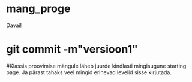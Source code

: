 
# mang_proge
Davai!
# git commit -m"versioon1"

#Klassis proovimise mängule läheb juurde kindlasti mingisugune starting page. Ja pärast tahaks veel mingid erinevad levelid sisse kirjutada.
